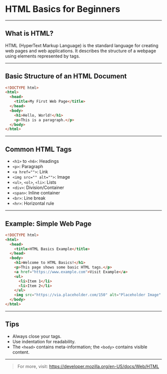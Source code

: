 # HTML Basics for Beginners

---

## What is HTML?

HTML (HyperText Markup Language) is the standard language for creating web pages and web applications. It describes the structure of a webpage using elements represented by tags.

---

## Basic Structure of an HTML Document

```html
<!DOCTYPE html>
<html>
  <head>
    <title>My First Web Page</title>
  </head>
  <body>
    <h1>Hello, World!</h1>
    <p>This is a paragraph.</p>
  </body>
</html>
```

---

## Common HTML Tags

- `<h1>` to `<h6>`: Headings
- `<p>`: Paragraph
- `<a href="">`: Link
- `<img src="" alt="">`: Image
- `<ul>`, `<ol>`, `<li>`: Lists
- `<div>`: Division/Container
- `<span>`: Inline container
- `<br>`: Line break
- `<hr>`: Horizontal rule

---

## Example: Simple Web Page

```html
<!DOCTYPE html>
<html>
  <head>
    <title>HTML Basics Example</title>
  </head>
  <body>
    <h1>Welcome to HTML Basics!</h1>
    <p>This page shows some basic HTML tags.</p>
    <a href="https://www.example.com">Visit Example</a>
    <ul>
      <li>Item 1</li>
      <li>Item 2</li>
    </ul>
    <img src="https://via.placeholder.com/150" alt="Placeholder Image" />
  </body>
</html>
```

---

## Tips

- Always close your tags.
- Use indentation for readability.
- The `<head>` contains meta-information; the `<body>` contains visible content.

---

> For more, visit: https://developer.mozilla.org/en-US/docs/Web/HTML
